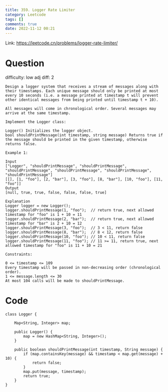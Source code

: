 ```yaml
---
title: 359. Logger Rate Limiter
category: Leetcode
tags: []
comments: true
date: 2022-11-12 00:21
---
```



Link: https://leetcode.cn/problems/logger-rate-limiter/

# Question

difficulty: low
adj diff: 2

    Design a logger system that receives a stream of messages along with their timestamps. Each unique message should only be printed at most every 10 seconds (i.e. a message printed at timestamp t will prevent other identical messages from being printed until timestamp t + 10).

    All messages will come in chronological order. Several messages may arrive at the same timestamp.

    Implement the Logger class:

    Logger() Initializes the logger object.
    bool shouldPrintMessage(int timestamp, string message) Returns true if the message should be printed in the given timestamp, otherwise returns false.

    Example 1:

    Input
    ["Logger", "shouldPrintMessage", "shouldPrintMessage", "shouldPrintMessage", "shouldPrintMessage", "shouldPrintMessage", "shouldPrintMessage"]
    [[], [1, "foo"], [2, "bar"], [3, "foo"], [8, "bar"], [10, "foo"], [11, "foo"]]
    Output
    [null, true, true, false, false, false, true]

    Explanation
    Logger logger = new Logger();
    logger.shouldPrintMessage(1, "foo");  // return true, next allowed timestamp for "foo" is 1 + 10 = 11
    logger.shouldPrintMessage(2, "bar");  // return true, next allowed timestamp for "bar" is 2 + 10 = 12
    logger.shouldPrintMessage(3, "foo");  // 3 < 11, return false
    logger.shouldPrintMessage(8, "bar");  // 8 < 12, return false
    logger.shouldPrintMessage(10, "foo"); // 10 < 11, return false
    logger.shouldPrintMessage(11, "foo"); // 11 >= 11, return true, next allowed timestamp for "foo" is 11 + 10 = 21

    Constraints:

    0 <= timestamp <= 109
    Every timestamp will be passed in non-decreasing order (chronological order).
    1 <= message.length <= 30
    At most 104 calls will be made to shouldPrintMessage.

# Code

```
class Logger {

    Map<String, Integer> map;

    public Logger() {
        map = new HashMap<String, Integer>();
    }

    public boolean shouldPrintMessage(int timestamp, String message) {
        if (map.containsKey(message) && timestamp < map.get(message) + 10) {
            return false;
        }
        map.put(message, timestamp);
        return true;
    }
}
```
